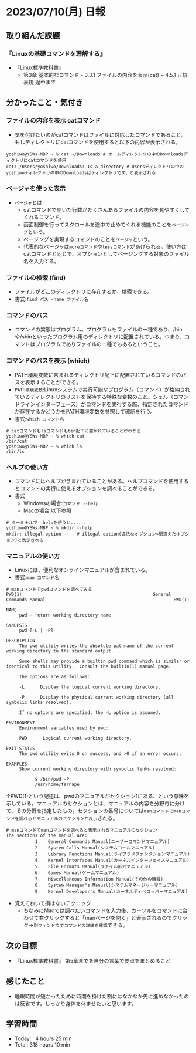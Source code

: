 # 2023/07/10(月) 日報
## 取り組んだ課題
### 『Linuxの基礎コマンドを理解する』
- 『Linux標準教科書』
  - 第3章 基本的なコマンド - 3.3.1 ファイルの内容を表示(cat) ~ 4.5.1 正規表現 途中まで


## 分かったこと・気付き
### ファイルの内容を表示 catコマンド
- 気を付けたいのがcatコマンドはファイルに対応したコマンドであること。もしディレクトリにcatコマンドを使用すると以下の内容が表示される。
```
yoshiwo@YSWs-MBP ~ % cat ~/Downloads # ホームディレクトリの中のDownloadsディクトリにcatコマンドを使用
cat: /Users/yoshiwo/Downloads: Is a directory # Usersディレクトリの中のyoshiwoディレクトリの中のDownloadsはディレクトリです、と表示される
```
 
### ページャを使った表示
- `ページャ`とは
  - catコマンドで開いた行数がたくさんあるファイルの内容を見やすくしてくれるコマンド。
  - 画面制御を行ってスクロールを途中で止めてくれる機能のことを`ページング`という。
  - ページングを実現するコマンドのことを`ページャ`という。
  - 代表的なページャは`moreコマンド`や`lessコマンド`があげられる。使い方はcatコマンドと同じで、オプションとしてページングする対象のファイル名を入力する。

### ファイルの検索 (find)
- ファイルがどこのディレクトリに存在するか、検索できる。
- 書式:`find パス -name ファイル名`

### コマンドのパス
- コマンドの実態はプログラム。プログラムもファイルの一種であり、/binや/sbinといったプログラム用のディレクトリに配置されている。つまり、コマンドはプログラムでありファイルの一種でもあるということ。

### コマンドのパスを表示 (which)
- PATH環境変数に含まれるディレクトリ配下に配置されているコマンドのパスを表示することができる。
- `PATH環境変数`:Linuxシステムで実行可能なプログラム（コマンド）が格納されているディレクトリのリストを保持する特殊な変数のこと。シェル（コマンドラインインターフェース）がコマンドを実行する際、指定されたコマンドが存在するかどうかをPATH環境変数を参照して確認を行う。
- 書式:`which コマンド名`
```
# catコマンドもlsコマンドもbin配下に置かれていることがわかる
yoshiwo@YSWs-MBP ~ % which cat
/bin/cat
yoshiwo@YSWs-MBP ~ % which ls
/bin/ls
```

### ヘルプの使い方
- コマンドにはヘルプが含まれていることがある。ヘルプコマンドを使用するとコマンドの実行に使えるオプションを調べることができる。
- 書式
  - Windowsの場合:`コマンド --help`
  - Macの場合:以下参照
```
# ターミナルで--helpを使うと......
yoshiwo@YSWs-MBP ~ % mkdir --help
mkdir: illegal option -- - # illegal option(違法なオプション=間違えたオプション)と表示される
```

### マニュアルの使い方
- Linuxには、便利なオンラインマニュアルが含まれている。
- 書式:`man コマンド名`
```
# manコマンドでpwdコマンドを調べてみる
PWD(1)                                                  General Commands Manual                                                 PWD(1)

NAME
     pwd – return working directory name

SYNOPSIS
     pwd [-L | -P]

DESCRIPTION
     The pwd utility writes the absolute pathname of the current working directory to the standard output.

     Some shells may provide a builtin pwd command which is similar or identical to this utility.  Consult the builtin(1) manual page.

     The options are as follows:

     -L      Display the logical current working directory.

     -P      Display the physical current working directory (all symbolic links resolved).

     If no options are specified, the -L option is assumed.

ENVIRONMENT
     Environment variables used by pwd:

     PWD      Logical current working directory.

EXIT STATUS
     The pwd utility exits 0 on success, and >0 if an error occurs.

EXAMPLES
     Show current working directory with symbolic links resolved:

           $ /bin/pwd -P
           /usr/home/fernape
```
↑PWD(1)という記述は、pwdのマニュアルがセクション1にある、という意味を示している。マニュアルのセクションとは、マニュアルの内容を分野毎に分けて、その分野を指定したもの。セクションの番号については`manコマンドでmanコマンドを調べるとマニュアルのセクションが表示`される。
```
# manコマンドでmanコマンドを調べると表示されるマニュアルのセクション
The sections of the manual are:
           1.   General Commands Manual(ユーザーコマンドマニュアル)
           2.   System Calls Manual(システムコールマニュアル)
           3.   Library Functions Manual(ライブラリファンクションマニュアル)
           4.   Kernel Interfaces Manual(カーネルインターフェイスマニュアル)
           5.   File Formats Manual(ファイル形式マニュアル)
           6.   Games Manual(ゲームマニュアル)
           7.   Miscellaneous Information Manual(その他の情報)
           8.   System Manager's Manual(システムマネージャーマニュアル)
           9.   Kernel Developer's Manual(カーネルディベロッパーマニュアル)
```
- 覚えておいて損はないテクニック
  - ちなみにMacでは調べたいコマンドを入力後、カーソルをコマンドに合わせて右クリックすると「manページを開く」と表示されるのでクリック→`別ウィンドウでコマンドの詳細を確認`できる。








## 次の目標
- 『Linux標準教科書』 第5章までを自分の言葉で要点をまとめること


## 感じたこと
- 睡眠時間が短かったために時間を掛けた割にはなかなか先に進めなかったのは反省です。しっかり身体を休ませたいと思います。


## 学習時間
- Today:&nbsp;&nbsp; 4 hours 25 min
- Total: 318 hours 10 min
